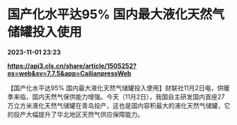 # 国产化水平达95% 国内最大液化天然气储罐投入使用

**2023-11-01 23:23**

**https://api3.cls.cn/share/article/1505252?os=web&sv=7.7.5&app=CailianpressWeb**

【国产化水平达95% 国内最大液化天然气储罐投入使用】财联社11月2日电，供暖季来临，国内天然气保供能力增强。今天（11月2日），我国自主研发国内首座27万立方米液化天然气储罐在青岛投产，这也是国内容积最大的液化天然气储罐，它的投产大幅提升了华北地区天然气供应保障能力。